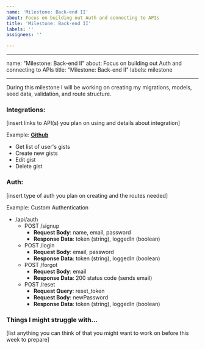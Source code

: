 ```yaml
---
name: 'Milestone: Back-end II'
about: Focus on building out Auth and connecting to APIs
title: 'Milestone: Back-end II'
labels: ''
assignees: ''

---
```


---

name: "Milestone: Back-end II"
about: Focus on building out Auth and connecting to APIs
title: "Milestone: Back-end II"
labels: milestone

---

During this milestone I will be working on creating my migrations, models, seed data, validation, and route structure.

### Integrations:
[insert links to API(s) you plan on using and details about integration]

Example:
**[Github](https://developer.github.com/v3/)**
- Get list of user's gists
- Create new gists
- Edit gist
- Delete gist

### Auth:
[insert type of auth you plan on creating and the routes needed]

Example:
Custom Authentication
- /api/auth
  - POST /signup
    - **Request Body**: name, email, password
    - **Response Data**: token (string), loggedIn (boolean)
  - POST /login
    - **Request Body**: email, password
    - **Response Data**: token (string), loggedIn (boolean)
  - POST /forgot
    - **Request Body**: email
    - **Response Data**: 200 status code (sends email)
  - POST /reset
    - **Request Query**: reset_token
    - **Request Body**: newPassword
    - **Response Data**: token (string), loggedIn (boolean)

### Things I might struggle with...
[list anything you can think of that you might want to work on before this week to prepare]
